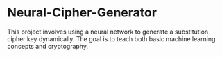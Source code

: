 # Neural-Cipher-Generator
This project involves using a neural network to generate a substitution cipher key dynamically. The goal is to teach both basic machine learning concepts and cryptography.
